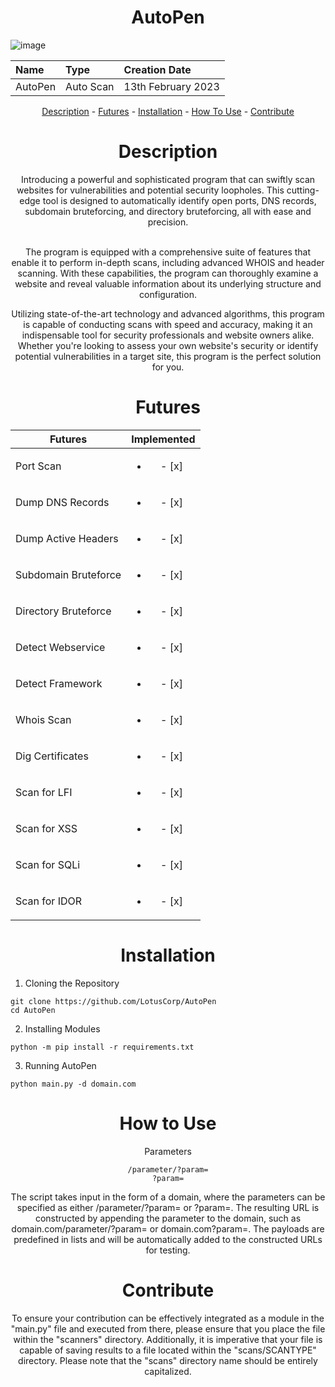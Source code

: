 <center> <h1 align="center" >AutoPen</h1> </center>

![image](https://user-images.githubusercontent.com/123122904/219063137-ac79b873-913f-4c2f-b16b-6e012d1d46da.png)

<div align="center">

|      Name      |        Type      |     Creation Date     |
|:----------------|:-------------------|:------------------------|
|   AutoPen      |     Auto Scan     |   13th February 2023   |

[Description](#Description) - [Futures](#Futures) - [Installation](#Installation) - [How To Use](#Howto) - [Contribute](#Contribute)

</div>

<center> <h1 id="Description" align="center" >Description</h1> </center>
<div align="center">
Introducing a powerful and sophisticated program that can swiftly scan websites for vulnerabilities and potential security loopholes. This cutting-edge tool is designed to automatically identify open ports, DNS records, subdomain bruteforcing, and directory bruteforcing, all with ease and precision. <br><br>

The program is equipped with a comprehensive suite of features that enable it to perform in-depth scans, including advanced WHOIS and header scanning. With these capabilities, the program can thoroughly examine a website and reveal valuable information about its underlying structure and configuration. <br>

Utilizing state-of-the-art technology and advanced algorithms, this program is capable of conducting scans with speed and accuracy, making it an indispensable tool for security professionals and website owners alike. Whether you're looking to assess your own website's security or identify potential vulnerabilities in a target site, this program is the perfect solution for you. <br>


<center> <h1 id="Futures" align="center" >Futures</h1> </center>
<div align="center">

| Futures              | Implemented               |
|----------------------|:---------------------------:|
| Port Scan            | <ul><li> - [x] </li></ul> |
| Dump DNS Records     | <ul><li> - [x] </li></ul> |
| Dump Active Headers  | <ul><li> - [x] </li></ul> |
| Subdomain Bruteforce | <ul><li> - [x] </li></ul> |
| Directory Bruteforce | <ul><li> - [x] </li></ul> |
| Detect Webservice    | <ul><li> - [x] </li></ul> |
| Detect Framework     | <ul><li> - [x] </li></ul> |
| Whois Scan           | <ul><li> - [x] </li></ul> |
| Dig Certificates     | <ul><li> - [x] </li></ul> |
| Scan for LFI         | <ul><li> - [x] </li></ul> |
| Scan for XSS         | <ul><li> - [x] </li></ul> |
| Scan for SQLi        | <ul><li> - [x] </li></ul> |
| Scan for IDOR        | <ul><li> - [x] </li></ul> |

</div>

<center> <h1 id="Installation" align="center" >Installation</h1> </center>
<div align="left">

1. Cloning the Repository
  ```
  git clone https://github.com/LotusCorp/AutoPen
  cd AutoPen
  ```
  
2. Installing Modules
  ```
  python -m pip install -r requirements.txt
  ```

3. Running AutoPen
  ```
  python main.py -d domain.com
  ```
  
</div>

<center> <h1 id="Howto" align="center" >How to Use</h1> </center>

Parameters
```
/parameter/?param=
?param=
```

The script takes input in the form of a domain, where the parameters can be specified as either /parameter/?param= or ?param=. The resulting URL is constructed by appending the parameter to the domain, such as domain.com/parameter/?param= or domain.com?param=. The payloads are predefined in lists and will be automatically added to the constructed URLs for testing.

<center> <h1 id="Contribute" align="center" >Contribute</h1> </center>

<div align="center">

To ensure your contribution can be effectively integrated as a module in the "main.py" file and executed from there, please ensure that you place the file within the "scanners" directory. Additionally, it is imperative that your file is capable of saving results to a file located within the "scans/SCANTYPE" directory. Please note that the "scans" directory name should be entirely capitalized.

</div>
